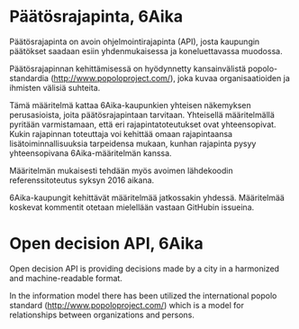 # Päätösrajapinta, 6Aika

Päätösrajapinta on avoin ohjelmointirajapinta (API), josta kaupungin päätökset saadaan esiin yhdenmukaisessa ja koneluettavassa muodossa.

Päätösrajapinnan kehittämisessä on hyödynnetty kansainvälistä popolo-standardia (http://www.popoloproject.com/), joka kuvaa organisaatioiden ja ihmisten välisiä suhteita.

Tämä määritelmä kattaa 6Aika-kaupunkien yhteisen näkemyksen perusasioista, joita päätösrajapintaan tarvitaan. Yhteisellä määritelmällä pyritään varmistamaan, että eri rajapintatoteutukset ovat yhteensopivat. Kukin rajapinnan toteuttaja voi kehittää omaan rajapintaansa lisätoiminnallisuuksia tarpeidensa mukaan, kunhan rajapinta pysyy yhteensopivana 6Aika-määritelmän kanssa.

Määritelmän mukaisesti tehdään myös avoimen lähdekoodin referenssitoteutus syksyn 2016 aikana.

6Aika-kaupungit kehittävät määritelmää jatkossakin yhdessä. Määritelmää koskevat kommentit otetaan mielellään vastaan GitHubin issueina.

# Open decision API, 6Aika

Open decision API is providing decisions made by a city in a harmonized and machine-readable format.

In the information model there has been utilized the international popolo standard (http://www.popoloproject.com/) which is a model for relationships between organizations and persons.
